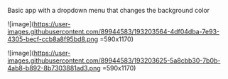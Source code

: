 Basic app with a dropdown menu that changes the background color

![image](https://user-images.githubusercontent.com/89944583/193203564-4df04dba-7e93-4305-becf-ccb8a8f95bd8.png =590x1170)

![image](https://user-images.githubusercontent.com/89944583/193203625-5a8cbb30-7b0b-4ab8-b892-8b7303881ad3.png =590x1170)
